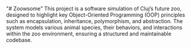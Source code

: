 "# Zoowsome" 
This project is a software simulation of Cluj’s future zoo, designed to highlight key Object-Oriented Programming (OOP) principles such as encapsulation, inheritance, polymorphism, and abstraction. The system models various animal species, their behaviors, and interactions within the zoo environment, ensuring a structured and maintainable codebase.
